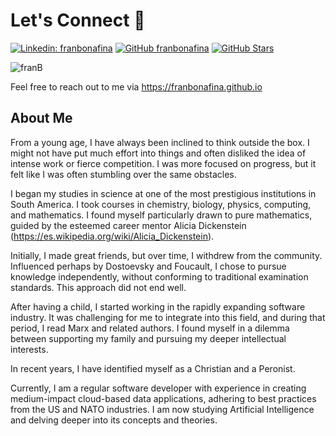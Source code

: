 # Let's Connect 👋 
[![Linkedin: franbonafina](https://img.shields.io/badge/-franbonafina?style=flat-square&logo=Linkedin&logoColor=white&link=https://www.linkedin.com/in/randald-vb/)](https://www.linkedin.com/in/fbonafina/)
[![GitHub franbonafina](https://img.shields.io/github/followers/franbonafina?label=follow&style=social)](https://github.com/franbonafina)
[![GitHub Stars](https://img.shields.io/github/stars/franbonafina?style=social)](https://github.com/franbonafina)
<p align="left"> <img src="https://komarev.com/ghpvc/?username=franbonafina" alt="franB" /></p>

Feel free to reach out to me via https://franbonafina.github.io

## About Me
From a young age, I have always been inclined to think outside the box. I might not have put much effort into things and often disliked the idea of intense work or fierce competition. I was more focused on progress, but it felt like I was often stumbling over the same obstacles.

I began my studies in science at one of the most prestigious institutions in South America. I took courses in chemistry, biology, physics, computing, and mathematics. I found myself particularly drawn to pure mathematics, guided by the esteemed career mentor Alicia Dickenstein (https://es.wikipedia.org/wiki/Alicia_Dickenstein).

Initially, I made great friends, but over time, I withdrew from the community. Influenced perhaps by Dostoevsky and Foucault, I chose to pursue knowledge independently, without conforming to traditional examination standards. This approach did not end well.

After having a child, I started working in the rapidly expanding software industry. It was challenging for me to integrate into this field, and during that period, I read Marx and related authors. I found myself in a dilemma between supporting my family and pursuing my deeper intellectual interests.

In recent years, I have identified myself as a Christian and a Peronist.

Currently, I am a regular software developer with experience in creating medium-impact cloud-based data applications, adhering to best practices from the US and NATO industries. I am now studying Artificial Intelligence and delving deeper into its concepts and theories.

